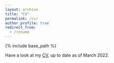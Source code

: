 ```yaml
---
layout: archive
title: "CV"
permalink: /cv/
author_profile: true
redirect_from:
  - /resume
---
```


{% include base_path %}

Have a look at my [CV](MartinDevaux.github.io/assets/20220323_Devaux_CV.pdf), up to date as of March 2022.